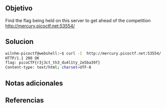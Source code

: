 ## Objetivo
Find the flag being held on this server to get ahead of the competition http://mercury.picoctf.net:53554/

## Solucion

```bash
wilnhm-picoctf@webshell:~$ curl -I  http://mercury.picoctf.net:53554/         
HTTP/1.1 200 OK
flag: picoCTF{r3j3ct_th3_du4l1ty_2e5ba39f}
Content-type: text/html; charset=UTF-8

```
## Notas adicionales
## Referencias
